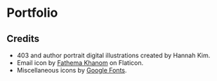 # Portfolio

## Credits

- 403 and author portrait digital illustrations created by Hannah Kim.
- Email icon by [Fathema Khanom](https://www.flaticon.com/authors/fathema-khanom) on Flaticon.
- Miscellaneous icons by [Google Fonts](https://fonts.google.com/).
